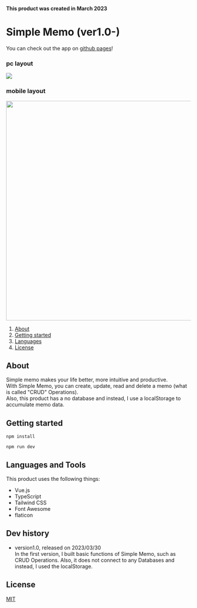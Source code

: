 **This product was created in March 2023**

# Simple Memo (ver1.0-)

You can check out the app on [github pages](https://seiya-tagami.github.io/Simple-Memo/)!

### pc layout
<img src="https://user-images.githubusercontent.com/107479598/228778761-534597e8-c04c-495a-a048-d52cb4c52880.png"/>

### mobile layout
<img src="https://user-images.githubusercontent.com/107479598/228795463-802a8242-56e8-45cb-b845-7b226f8c009d.png" height="600"/>


1. [About](#About)
1. [Getting started](#Getting%20started)
1. [Languages](#Languages)
1. [License](#License)

## About

Simple memo makes your life better, more intuitive and productive.  
With Simple Memo, you can create, update, read and delete a memo (what is called "CRUD" Operations).  
Also, this product has a no database and instead, I use a localStorage to accumulate memo data.

## Getting started

```
npm install
```
```
npm run dev
```

## Languages and Tools

This product uses the following things:
- Vue.js
- TypeScript
- Tailwind CSS
- Font Awesome
- flaticon

## Dev history
- version1.0, released on 2023/03/30  
In the first version, I built basic functions of Simple Memo, such as CRUD Operations. Also, it does not connect to any Databases and instead, I used the localStorage. 
## License

[MIT](https://choosealicense.com/licenses/mit/)
